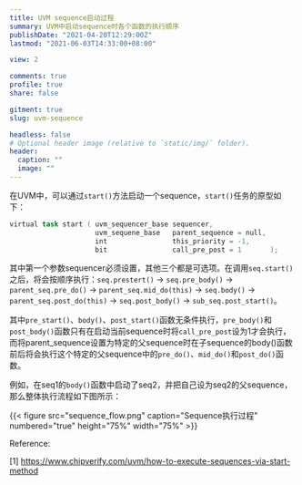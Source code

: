 ```yaml
---
title: UVM sequence启动过程
summary: UVM中启动sequence时各个函数的执行顺序
publishDate: "2021-04-20T12:29:00Z"
lastmod: "2021-06-03T14:33:00+08:00"

view: 2

comments: true
profile: true
share: false

gitment: true
slug: uvm-sequence

headless: false
# Optional header image (relative to `static/img/` folder).
header:
  caption: ""
  image: ""
---
```


在UVM中，可以通过`start()`方法启动一个sequence，`start()`任务的原型如下：

```verilog
virtual task start ( uvm_sequencer_base sequencer,
                     uvm_sequene_base   parent_sequence = null,
                     int                this_priority = -1,
                     bit                call_pre_post = 1       );
```

其中第一个参数sequencer必须设置，其他三个都是可选项。在调用`seq.start()`之后，将会按顺序执行：`seq.prestert()` -> `seq.pre_body()` -> `parent_seq.pre_do()` -> `parent_seq.mid_do(this)` -> `seq.body()` -> `parent_seq.post_do(this)` -> `seq.post_body()` -> `sub_seq.post_start()`。

其中`pre_start()`、`body()`、`post_start()`函数无条件执行，`pre_body()`和`post_body()`函数只有在启动当前sequence时将`call_pre_post`设为1才会执行，而将parent_sequence设置为特定的父sequence时在子sequence的body()函数前后将会执行这个特定的父sequence中的`pre_do()`、`mid_do()`和`post_do()`函数。

例如，在seq1的`body()`函数中启动了seq2，并把自己设为seq2的父sequence，那么整体执行流程如下图所示：


{{< figure src="sequence_flow.png" caption="Sequence执行过程" numbered="true" height="75%" width="75%" >}}


Reference:

[1] https://www.chipverify.com/uvm/how-to-execute-sequences-via-start-method